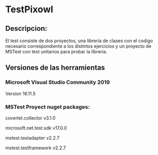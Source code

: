 # TestPixowl

## Descripcion:
El test consiste de dos proyectos, una libreria de clases con el codigo necesario correspondiente a los distintos ejercicios y un proyecto de MSTest con test unitarios para probar la libreria.

## Versiones de las herramientas

### Microsoft Visual Studio Community 2019
Version 16.11.5

### MSTest Proyect nuget packages: 
coverlet.collector v3.1.0

microsoft.net.test.sdk v17.0.0

mstest.testadapter v2.2.7

mstest.testframework v2.2.7
